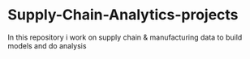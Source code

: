 # Supply-Chain-Analytics-projects
In this repository i work on supply chain &amp; manufacturing data to build models and do analysis 
